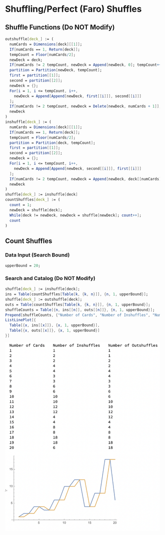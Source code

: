 # Shuffling/Perfect (Faro) Shuffles
## Shuffle Functions (Do NOT Modify)
```Mathematica
outshuffle[deck_] := (
  numCards = Dimensions[deck][[1]];
  If[numCards == 1, Return[deck]];
  tempCount = Floor[numCards/2];
  newDeck = deck;
  If[numCards != 2 tempCount, newDeck = Append[newDeck, 0]; tempCount++];
  partition = Partition[newDeck, tempCount];
  first = partition[[1]];
  second = partition[[2]];
  newDeck = {};
  For[i = 1, i <= tempCount, i++,
    newDeck = Append[Append[newDeck, first[[i]]], second[[i]]]
  ];
  If[numCards != 2 tempCount, newDeck = Delete[newDeck, numCards + 1]];
  newDeck
)
inshuffle[deck_] := (
  numCards = Dimensions[deck][[1]];
  If[numCards == 1, Return[deck]];
  tempCount = Floor[numCards/2];
  partition = Partition[deck, tempCount];
  first = partition[[1]];
  second = partition[[2]];
  newDeck = {};
  For[i = 1, i <= tempCount, i++,
    newDeck = Append[Append[newDeck, second[[i]]], first[[i]]]
  ];
  If[numCards != 2 tempCount, newDeck = Append[newDeck, deck[[numCards]]]];
  newDeck
)
shuffle[deck_] := inshuffle[deck]
countShuffles[deck_] := (
  count = 1;
  newDeck = shuffle[deck];
  While[deck != newDeck, newDeck = shuffle[newDeck]; count++];
  count
)
```

## Count Shuffles
### Data Input (Search Bound)
```Mathematica
upperBound = 20;
```

### Search and Catalog (Do NOT Modify)
```Mathematica
shuffle[deck_] := inshuffle[deck];
ins = Table[countShuffles[Table[k, {k, n}]], {n, 1, upperBound}];
shuffle[deck_] := outshuffle[deck];
outs = Table[countShuffles[Table[k, {k, n}]], {n, 1, upperBound}];
shuffleCounts = Table[{n, ins[[n]], outs[[n]]}, {n, 1, upperBound}];
Prepend[shuffleCounts, {"Number of Cards", "Number of Inshuffles", "Number of Outshuffles"}] // TableForm
ListLinePlot[{
  Table[{x, ins[[x]]}, {x, 1, upperBound}],
  Table[{x, outs[[x]]}, {x, 1, upperBound}]
}]
```
![Output](https://github.com/utk003/Discrete-Math/blob/main/Project%201%20-%20Perfect%20Faro%20Shuffles/output.png)
